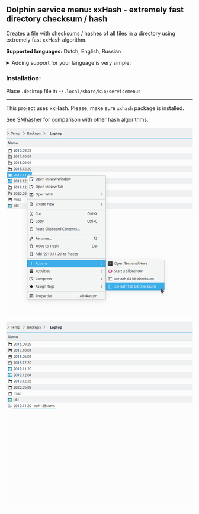 ## Dolphin service menu: xxHash - extremely fast directory checksum / hash

Creates a file with checksums / hashes of all files in a directory using extremely fast xxHash algorithm.

**Supported languages:** Dutch, English, Russian  
<details><summary>Adding support for your language is very simple:</summary>

Just add `Name[xx]=…` translated entries for it in `.desktop` file and create a pull request :wink:  
To do so in GitHub web interface, you can edit file right there, then click `Propose changes` → `Create pull request`.
</details>

### Installation:
Place `.desktop` file in `~/.local/share/kio/servicemenus`

---

This project uses xxHash. Please, make sure <code>xxhash</code> package is installed.

See [SMhasher](https://rurban.github.io/smhasher) for comparison with other hash algorithms.

![Screenshot](screenshot.png)

![Screenshot](screenshot-2.png)
